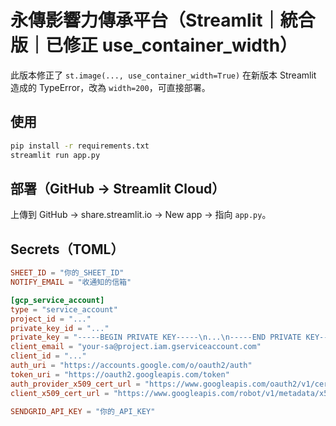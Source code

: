 # 永傳影響力傳承平台（Streamlit｜統合版｜已修正 use_container_width）

此版本修正了 `st.image(..., use_container_width=True)` 在新版本 Streamlit 造成的 TypeError，改為 `width=200`，可直接部署。

## 使用
```bash
pip install -r requirements.txt
streamlit run app.py
```

## 部署（GitHub → Streamlit Cloud）
上傳到 GitHub → share.streamlit.io → New app → 指向 `app.py`。

## Secrets（TOML）
```toml
SHEET_ID = "你的_SHEET_ID"
NOTIFY_EMAIL = "收通知的信箱"

[gcp_service_account]
type = "service_account"
project_id = "..."
private_key_id = "..."
private_key = "-----BEGIN PRIVATE KEY-----\n...\n-----END PRIVATE KEY-----\n"
client_email = "your-sa@project.iam.gserviceaccount.com"
client_id = "..."
auth_uri = "https://accounts.google.com/o/oauth2/auth"
token_uri = "https://oauth2.googleapis.com/token"
auth_provider_x509_cert_url = "https://www.googleapis.com/oauth2/v1/certs"
client_x509_cert_url = "https://www.googleapis.com/robot/v1/metadata/x509/your-sa%40project.iam.gserviceaccount.com"

SENDGRID_API_KEY = "你的_API_KEY"
```
